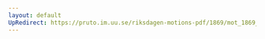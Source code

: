 ```yaml
---
layout: default
UpRedirect: https://pruto.im.uu.se/riksdagen-motions-pdf/1869/mot_1869__ak__339/mot_1869__ak__339-001.pdf
---
```

